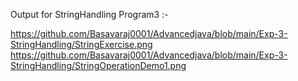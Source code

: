 Output for StringHandling Program3 :-

https://github.com/Basavaraj0001/Advancedjava/blob/main/Exp-3-StringHandling/StringExercise.png https://github.com/Basavaraj0001/Advancedjava/blob/main/Exp-3-StringHandling/StringOperationDemo1.png
